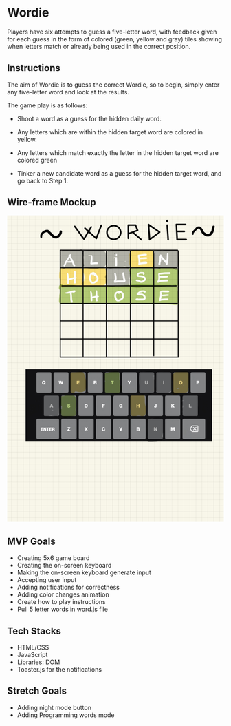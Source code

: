 # Wordie

Players have six attempts to guess a five-letter word, with feedback given for each guess in the form of colored (green, yellow and gray) tiles showing when letters match or already being used in the correct position.

## Instructions

The aim of Wordie is to guess the correct Wordie, so to begin, simply enter any five-letter word and look at the results.

The game play is as follows:

- Shoot a word as a guess for the hidden daily word.

- Any letters which are within the hidden target word are colored in yellow.

- Any letters which match exactly the letter in the hidden target word are colored green

- Tinker a new candidate word as a guess for the hidden target word, and go back to Step 1.

## Wire-frame Mockup

![wordie-wireframe](./images/wordie-wireframe%20-24.jpg)

## MVP Goals

- Creating 5x6 game board
- Creating the on-screen keyboard
- Making the on-screen keyboard generate input
- Accepting user input
- Adding notifications for correctness
- Adding color changes animation
- Create how to play instructions
- Pull 5 letter words in word.js file

## Tech Stacks

- HTML/CSS
- JavaScript
- Libraries: DOM
- Toaster.js for the notifications

<!--  -->

## Stretch Goals

- Adding night mode button
- Adding Programming words mode
